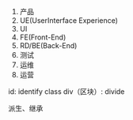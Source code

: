 1. 产品
2. UE(UserInterface Experience)
3. UI
4. FE(Front-End)
5. RD/BE(Back-End)
6. 测试
7. 运维
8. 运营

id: identify
class
div（区块）: divide

派生、继承